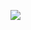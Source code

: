 [![](https://data.jsdelivr.com/v1/package/gh/cetr/cdn/badge)](https://www.jsdelivr.com/package/gh/cetr/cdn)
